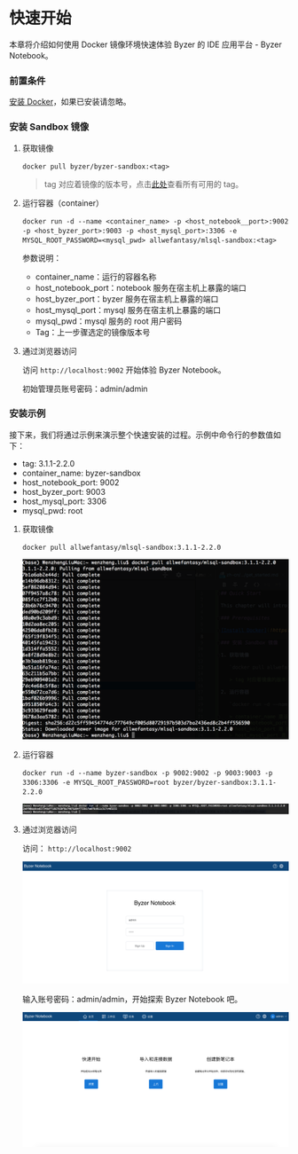 # 快速开始

本章将介绍如何使用 Docker 镜像环境快速体验 Byzer 的 IDE 应用平台 - Byzer Notebook。

### 前置条件

[安装 Docker](https://www.docker.com/products/docker-desktop)，如果已安装请忽略。

### 安装 Sandbox 镜像

1. 获取镜像

   `docker pull byzer/byzer-sandbox:<tag>`

   > tag 对应着镜像的版本号，点击[此处](https://hub.docker.com/r/byzer/byzer-sandbox/tags)查看所有可用的 tag。

2. 运行容器（container）

   `docker run -d --name <container_name> -p <host_notebook__port>:9002 -p <host_byzer_port>:9003 -p <host_mysql_port>:3306 -e MYSQL_ROOT_PASSWORD=<mysql_pwd> allwefantasy/mlsql-sandbox:<tag>`

   参数说明：

   - container_name：运行的容器名称
   - host_notebook_port：notebook 服务在宿主机上暴露的端口
   - host_byzer_port：byzer 服务在宿主机上暴露的端口
   - host_mysql_port：mysql 服务在宿主机上暴露的端口
   - mysql_pwd：mysql 服务的 root 用户密码
   - Tag：上一步骤选定的镜像版本号

3. 通过浏览器访问

   访问 `http://localhost:9002` 开始体验 Byzer Notebook。

   初始管理员账号密码：admin/admin

### 安装示例

接下来，我们将通过示例来演示整个快速安装的过程。示例中命令行的参数值如下：

- tag: 3.1.1-2.2.0
- container_name: byzer-sandbox
- host_notebook_port: 9002
- host_byzer_port: 9003
- host_mysql_port: 3306
- mysql_pwd: root

1. 获取镜像

   `docker pull allwefantasy/mlsql-sandbox:3.1.1-2.2.0`

   <img src="/byzer-lang/zh-cn/introduction/images/fetch_sandbox_image.png" alt="fetch_image"/>

2. 运行容器

   `docker run -d --name byzer-sandbox -p 9002:9002 -p 9003:9003 -p 3306:3306 -e MYSQL_ROOT_PASSWORD=root byzer/byzer-sandbox:3.1.1-2.2.0`

   <img src="/byzer-lang/zh-cn/introduction/images/run_sandbox_container.png" alt="run_container"/>

3. 通过浏览器访问

   访问： `http://localhost:9002`


   <img src="/byzer-lang/zh-cn/introduction/images/visit_notebook.png" alt="visit_notebook"/>

   输入账号密码：admin/admin，开始探索 Byzer Notebook 吧。

   <img src="/byzer-lang/zh-cn/introduction/images/explore_notebook_cn.png" alt="explore_notebook"/>

